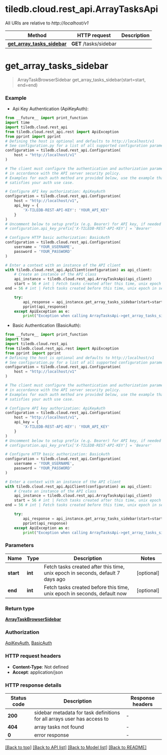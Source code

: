 # tiledb.cloud.rest_api.ArrayTasksApi

All URIs are relative to *http://localhost/v1*

Method | HTTP request | Description
------------- | ------------- | -------------
[**get_array_tasks_sidebar**](ArrayTasksApi.md#get_array_tasks_sidebar) | **GET** /tasks/sidebar | 


# **get_array_tasks_sidebar**
> ArrayTaskBrowserSidebar get_array_tasks_sidebar(start=start, end=end)



### Example

* Api Key Authentication (ApiKeyAuth):
```python
from __future__ import print_function
import time
import tiledb.cloud.rest_api
from tiledb.cloud.rest_api.rest import ApiException
from pprint import pprint
# Defining the host is optional and defaults to http://localhost/v1
# See configuration.py for a list of all supported configuration parameters.
configuration = tiledb.cloud.rest_api.Configuration(
    host = "http://localhost/v1"
)

# The client must configure the authentication and authorization parameters
# in accordance with the API server security policy.
# Examples for each auth method are provided below, use the example that
# satisfies your auth use case.

# Configure API key authorization: ApiKeyAuth
configuration = tiledb.cloud.rest_api.Configuration(
    host = "http://localhost/v1",
    api_key = {
        'X-TILEDB-REST-API-KEY': 'YOUR_API_KEY'
    }
)
# Uncomment below to setup prefix (e.g. Bearer) for API key, if needed
# configuration.api_key_prefix['X-TILEDB-REST-API-KEY'] = 'Bearer'

# Configure HTTP basic authorization: BasicAuth
configuration = tiledb.cloud.rest_api.Configuration(
    username = 'YOUR_USERNAME',
    password = 'YOUR_PASSWORD'
)

# Enter a context with an instance of the API client
with tiledb.cloud.rest_api.ApiClient(configuration) as api_client:
    # Create an instance of the API class
    api_instance = tiledb.cloud.rest_api.ArrayTasksApi(api_client)
    start = 56 # int | Fetch tasks created after this time, unix epoch in seconds, default 7 days ago (optional)
end = 56 # int | Fetch tasks created before this time, unix epoch in seconds, default now (optional)

    try:
        api_response = api_instance.get_array_tasks_sidebar(start=start, end=end)
        pprint(api_response)
    except ApiException as e:
        print("Exception when calling ArrayTasksApi->get_array_tasks_sidebar: %s\n" % e)
```

* Basic Authentication (BasicAuth):
```python
from __future__ import print_function
import time
import tiledb.cloud.rest_api
from tiledb.cloud.rest_api.rest import ApiException
from pprint import pprint
# Defining the host is optional and defaults to http://localhost/v1
# See configuration.py for a list of all supported configuration parameters.
configuration = tiledb.cloud.rest_api.Configuration(
    host = "http://localhost/v1"
)

# The client must configure the authentication and authorization parameters
# in accordance with the API server security policy.
# Examples for each auth method are provided below, use the example that
# satisfies your auth use case.

# Configure API key authorization: ApiKeyAuth
configuration = tiledb.cloud.rest_api.Configuration(
    host = "http://localhost/v1",
    api_key = {
        'X-TILEDB-REST-API-KEY': 'YOUR_API_KEY'
    }
)
# Uncomment below to setup prefix (e.g. Bearer) for API key, if needed
# configuration.api_key_prefix['X-TILEDB-REST-API-KEY'] = 'Bearer'

# Configure HTTP basic authorization: BasicAuth
configuration = tiledb.cloud.rest_api.Configuration(
    username = 'YOUR_USERNAME',
    password = 'YOUR_PASSWORD'
)

# Enter a context with an instance of the API client
with tiledb.cloud.rest_api.ApiClient(configuration) as api_client:
    # Create an instance of the API class
    api_instance = tiledb.cloud.rest_api.ArrayTasksApi(api_client)
    start = 56 # int | Fetch tasks created after this time, unix epoch in seconds, default 7 days ago (optional)
end = 56 # int | Fetch tasks created before this time, unix epoch in seconds, default now (optional)

    try:
        api_response = api_instance.get_array_tasks_sidebar(start=start, end=end)
        pprint(api_response)
    except ApiException as e:
        print("Exception when calling ArrayTasksApi->get_array_tasks_sidebar: %s\n" % e)
```

### Parameters

Name | Type | Description  | Notes
------------- | ------------- | ------------- | -------------
 **start** | **int**| Fetch tasks created after this time, unix epoch in seconds, default 7 days ago | [optional] 
 **end** | **int**| Fetch tasks created before this time, unix epoch in seconds, default now | [optional] 

### Return type

[**ArrayTaskBrowserSidebar**](ArrayTaskBrowserSidebar.md)

### Authorization

[ApiKeyAuth](../README.md#ApiKeyAuth), [BasicAuth](../README.md#BasicAuth)

### HTTP request headers

 - **Content-Type**: Not defined
 - **Accept**: application/json

### HTTP response details
| Status code | Description | Response headers |
|-------------|-------------|------------------|
**200** | sidebar metadata for task definitions for all arrays user has access to |  -  |
**404** | array tasks not found |  -  |
**0** | error response |  -  |

[[Back to top]](#) [[Back to API list]](../README.md#documentation-for-api-endpoints) [[Back to Model list]](../README.md#documentation-for-models) [[Back to README]](../README.md)


